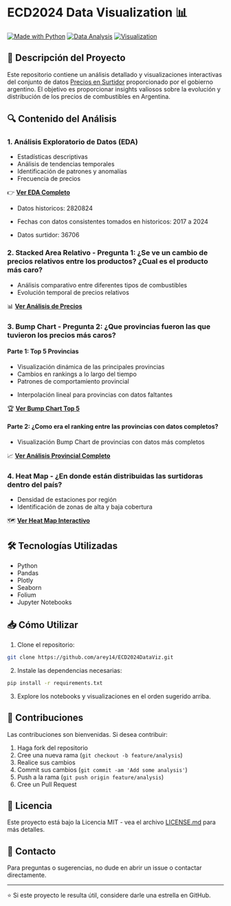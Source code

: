 # ECD2024 Data Visualization 📊

[![Made with Python](https://img.shields.io/badge/Made%20with-Python-blue?style=flat-square&logo=python)](https://www.python.org/)
[![Data Analysis](https://img.shields.io/badge/Data-Analysis-green?style=flat-square&logo=pandas)](https://pandas.pydata.org/)
[![Visualization](https://img.shields.io/badge/Data-Visualization-orange?style=flat-square&logo=plotly)](https://plotly.com/)

## 📌 Descripción del Proyecto

Este repositorio contiene un análisis detallado y visualizaciones interactivas del conjunto de datos [Precios en Surtidor](https://datos.gob.ar/dataset/energia-precios-surtidor---resolucion-3142016) proporcionado por el gobierno argentino. El objetivo es proporcionar insights valiosos sobre la evolución y distribución de los precios de combustibles en Argentina.

## 🔍 Contenido del Análisis

### 1. Análisis Exploratorio de Datos (EDA)
- Estadísticas descriptivas
- Análisis de tendencias temporales
- Identificación de patrones y anomalías
- Frecuencia de precios

👉 **[Ver EDA Completo](https://arey14.github.io/ECD2024DataViz/EDA.html)**

- Datos historicos: 2820824
- Fechas con datos consistentes tomados en historicos: 2017 a 2024

- Datos surtidor: 36706

### 2. Stacked Area Relativo - Pregunta 1: ¿Se ve un cambio de precios relativos entre los productos? ¿Cual es el producto más caro?
- Análisis comparativo entre diferentes tipos de combustibles
- Evolución temporal de precios relativos

📊 **[Ver Análisis de Precios](https://arey14.github.io/ECD2024DataViz/stacked_area_chart.html)**

### 3. Bump Chart - Pregunta 2: ¿Que provincias fueron las que tuvieron los precios más caros?
#### Parte 1: Top 5 Provincias
- Visualización dinámica de las principales provincias
- Cambios en rankings a lo largo del tiempo
- Patrones de comportamiento provincial
* Interpolación lineal para provincias con datos faltantes

🏆 **[Ver Bump Chart Top 5](https://arey14.github.io/ECD2024DataViz/Bump%20chart%20top%205.html)**

#### Parte 2: ¿Como era el ranking entre las provincias con datos completos?
- Visualización Bump Chart de provincias con datos más completos

📈 **[Ver Análisis Provincial Completo](https://arey14.github.io/ECD2024DataViz/bump%20chart%20provincias%20con%20datos%20completos.html)**

### 4. Heat Map - ¿En donde están distribuidas las surtidoras dentro del país?
- Densidad de estaciones por región
- Identificación de zonas de alta y baja cobertura

🗺️ **[Ver Heat Map Interactivo](https://arey14.github.io/ECD2024DataViz/heatmap.html)**

## 🛠️ Tecnologías Utilizadas

- Python
- Pandas
- Plotly
- Seaborn
- Folium
- Jupyter Notebooks

## 📥 Cómo Utilizar

1. Clone el repositorio:
```bash
git clone https://github.com/arey14/ECD2024DataViz.git
```

2. Instale las dependencias necesarias:
```bash
pip install -r requirements.txt
```

3. Explore los notebooks y visualizaciones en el orden sugerido arriba.



## 🤝 Contribuciones

Las contribuciones son bienvenidas. Si desea contribuir:

1. Haga fork del repositorio
2. Cree una nueva rama (`git checkout -b feature/analysis`)
3. Realice sus cambios
4. Commit sus cambios (`git commit -am 'Add some analysis'`)
5. Push a la rama (`git push origin feature/analysis`)
6. Cree un Pull Request

## 📝 Licencia

Este proyecto está bajo la Licencia MIT - vea el archivo [LICENSE.md](LICENSE.md) para más detalles.

## 📧 Contacto

Para preguntas o sugerencias, no dude en abrir un issue o contactar directamente.

---
⭐ Si este proyecto le resulta útil, considere darle una estrella en GitHub.
